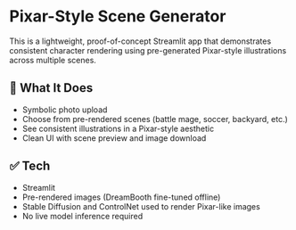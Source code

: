 # Pixar-Style Scene Generator

This is a lightweight, proof-of-concept Streamlit app that demonstrates consistent character rendering using pre-generated Pixar-style illustrations across multiple scenes.

## 🧠 What It Does
- Symbolic photo upload
- Choose from pre-rendered scenes (battle mage, soccer, backyard, etc.)
- See consistent illustrations in a Pixar-style aesthetic
- Clean UI with scene preview and image download

## ✅ Tech
- Streamlit
- Pre-rendered images (DreamBooth fine-tuned offline)
- Stable Diffusion and ControlNet used to render Pixar-like images
- No live model inference required
